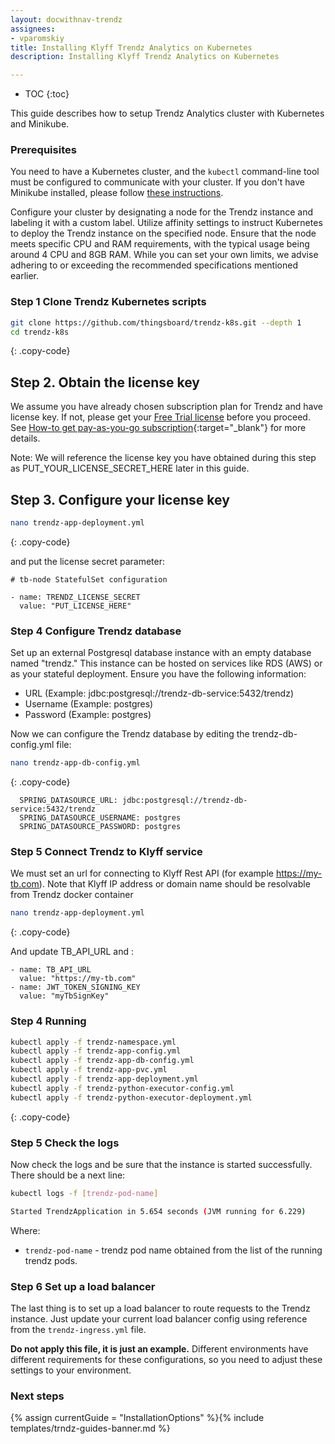 ```yaml
---
layout: docwithnav-trendz
assignees:
- vparomskiy
title: Installing Klyff Trendz Analytics on Kubernetes
description: Installing Klyff Trendz Analytics on Kubernetes

---
```

* TOC
{:toc}

This guide describes how to setup Trendz Analytics cluster with Kubernetes and Minikube.

### Prerequisites
 
You need to have a Kubernetes cluster, and the `kubectl` command-line tool must be configured to communicate with your cluster.
If you don't have Minikube installed, please follow [these instructions](https://kubernetes.io/docs/setup/learning-environment/minikube/).

Configure your cluster by designating a node for the Trendz instance and labeling it with a custom label. Utilize affinity settings to instruct Kubernetes to deploy the Trendz instance on the specified node. 
Ensure that the node meets specific CPU and RAM requirements, with the typical usage being around 4 CPU and 8GB RAM. While you can set your own limits, we advise adhering to or exceeding the recommended specifications mentioned earlier.

### Step 1 Clone Trendz Kubernetes scripts

```bash
git clone https://github.com/thingsboard/trendz-k8s.git --depth 1
cd trendz-k8s
```
{: .copy-code}

## Step 2. Obtain the license key

We assume you have already chosen subscription plan for Trendz and have license key. If not, please get your [Free Trial license](/pricing/?section=trendz-options&product=trendz-self-managed&solution=trendz-pay-as-you-go) before you proceed.
See [How-to get pay-as-you-go subscription](https://www.youtube.com/watch?v=dK-QDFGxWek){:target="_blank"} for more details.

Note: We will reference the license key you have obtained during this step as PUT_YOUR_LICENSE_SECRET_HERE later in this guide.

## Step 3. Configure your license key

```bash
nano trendz-app-deployment.yml
```
{: .copy-code}

and put the license secret parameter:

```
# tb-node StatefulSet configuration

- name: TRENDZ_LICENSE_SECRET
  value: "PUT_LICENSE_HERE"

```

### Step 4 Configure Trendz database

Set up an external Postgresql database instance with an empty database named "trendz." This instance can be hosted on services like RDS (AWS) or as your stateful deployment. 
Ensure you have the following information:

- URL (Example: jdbc:postgresql://trendz-db-service:5432/trendz)
- Username (Example: postgres)
- Password (Example: postgres)

Now we can configure the Trendz database by editing the trendz-db-config.yml file:

```bash
nano trendz-app-db-config.yml
```
{: .copy-code}

```
  SPRING_DATASOURCE_URL: jdbc:postgresql://trendz-db-service:5432/trendz
  SPRING_DATASOURCE_USERNAME: postgres
  SPRING_DATASOURCE_PASSWORD: postgres

```

### Step 5 Connect Trendz to Klyff service

We must set an url for connecting to Klyff Rest API (for example https://my-tb.com). Note that Klyff IP address or domain name should be resolvable from Trendz docker container

```bash
nano trendz-app-deployment.yml
```
{: .copy-code}

And update TB_API_URL and :

```
- name: TB_API_URL
  value: "https://my-tb.com"
- name: JWT_TOKEN_SIGNING_KEY
  value: "myTbSignKey"
```

### Step 4 Running

```bash
kubectl apply -f trendz-namespace.yml
kubectl apply -f trendz-app-config.yml
kubectl apply -f trendz-app-db-config.yml
kubectl apply -f trendz-app-pvc.yml
kubectl apply -f trendz-app-deployment.yml
kubectl apply -f trendz-python-executor-config.yml
kubectl apply -f trendz-python-executor-deployment.yml

```
{: .copy-code}

### Step 5 Check the logs

Now check the logs and be sure that the instance is started successfully.
There should be a next line:

```bash
kubectl logs -f [trendz-pod-name]

Started TrendzApplication in 5.654 seconds (JVM running for 6.229)
```

Where:

* `trendz-pod-name` - trendz pod name obtained from the list of the running trendz pods.

### Step 6 Set up a load balancer

The last thing is to set up a load balancer to route requests to the Trendz instance. Just update your current load balancer config using reference from the `trendz-ingress.yml` file.

**Do not apply this file, it is just an example.** 
Different environments have different requirements for these configurations, so you need to adjust these settings to your environment.

### Next steps

{% assign currentGuide = "InstallationOptions" %}{% include templates/trndz-guides-banner.md %}